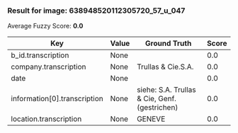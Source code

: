 ### Result for image: 638948520112305720_57_u_047
Average Fuzzy Score: **0.0**
<small>

| Key | Value | Ground Truth | Score |
| --- | --- | --- | --- |
| b_id.transcription | None |  | 0.0 |
| company.transcription | None | Trullas & Cie.S.A. | 0.0 |
| date | None |  | 0.0 |
| information[0].transcription | None | siehe: S.A. Trullas & Cie, Genf. (gestrichen) | 0.0 |
| location.transcription | None | GENEVE | 0.0 |

</small>
